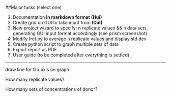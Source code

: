 ##Major tasks (select one)

1. Documentation **in markdown format**  **(Hui)**
2. Create grid on GUI to take input from **(Dat)**
3. New project wizard to specify: n replicate values && n data sets, generating GUI input format accordingly (see prism screenshot)
4. Modify fret.py to average n replicate values and display std dev
5. Create python script to graph multiple sets of data
6. Export report as PDF
7. User guide (to be completed after everything is settled)






-----------------------------
draw line for 0 x axis on graph

How many replicate values?

How many sets of concentrations of donor?
